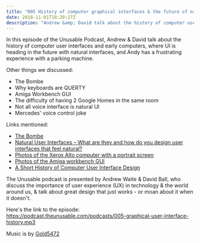 ```yaml
---
title: "005 History of computer graphical interfaces & the future of natural UI"
date: 2018-11-01T18:20:27Z
description: "Andrew &amp; David talk about the history of computer user interfaces &amp; early computers, where UI is heading in the future with natural interfaces, &amp; Andy has a frustrating experience with a parking machine."
---
```


In this episode of the Unusable Podcast, Andrew & David talk about the history of computer user interfaces and early computers, where UI is heading in the future with natural interfaces, and Andy has a frustrating experience with a parking machine.

Other things we discussed:
- The Bombe
- Why keyboards are QUERTY
- Amiga Workbench GUI
- The difficulty of having 2 Google Homes in the same room
- Not all voice interface is natural UI
- Mercedes' voice control joke


Links mentioned:
- [The Bombe](https://en.wikipedia.org/wiki/Bombe)
- [Natural User Interfaces – What are they and how do you design user interfaces that feel natural?](https://www.interaction-design.org/literature/article/natural-user-interfaces-what-are-they-and-how-do-you-design-user-interfaces-that-feel-natural)
- [Photos of the Xerox Alto computer with a portrait screen](https://www.google.co.uk/search?q=xerox+alto&source=lnms&tbm=isch&sa=X&ved=0ahUKEwjNtN2M6bPeAhURQMAKHc-EAHAQ_AUIDigB&biw=1672&bih=854)
- [Photos of the Amiga workbench GUI](https://www.google.co.uk/search?q=amiga+workbench&source=lnms&tbm=isch&sa=X&ved=0ahUKEwiCzNao6rPeAhWONcAKHdckCDoQ_AUIDigB&biw=1672&bih=854)
- [A Short History of Computer User Interface Design](https://medium.theuxblog.com/a-short-history-of-computer-user-interface-design-29a916e5c2f5)

The Unusable podcast is presented by Andrew Waite & David Ball, who discuss the importance of user experience (UX) in technology & the world around us, & talk about great design that just works - or moan about it when it doesn't.

Here's the link to the episode: https://podcast.theunusable.com/podcasts/005-graphical-user-interface-history.mp3

Music is by [Gold5472](https://gold5472.newgrounds.com/)